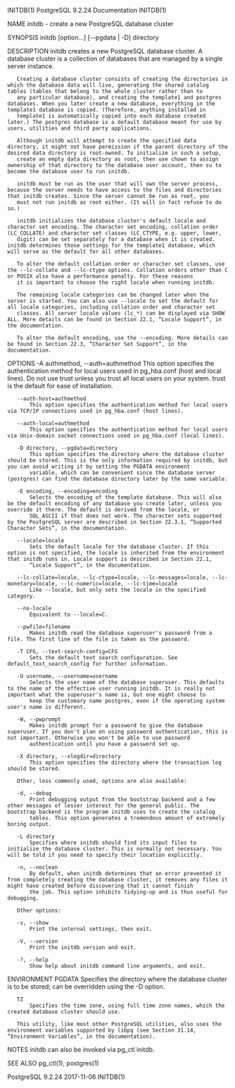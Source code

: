 INITDB(1)                                                                              PostgreSQL 9.2.24 Documentation                                                                              INITDB(1)



NAME
       initdb - create a new PostgreSQL database cluster

SYNOPSIS
       initdb [option...] [--pgdata | -D] directory

DESCRIPTION
       initdb creates a new PostgreSQL database cluster. A database cluster is a collection of databases that are managed by a single server instance.

       Creating a database cluster consists of creating the directories in which the database data will live, generating the shared catalog tables (tables that belong to the whole cluster rather than to
       any particular database), and creating the template1 and postgres databases. When you later create a new database, everything in the template1 database is copied. (Therefore, anything installed in
       template1 is automatically copied into each database created later.) The postgres database is a default database meant for use by users, utilities and third party applications.

       Although initdb will attempt to create the specified data directory, it might not have permission if the parent directory of the desired data directory is root-owned. To initialize in such a setup,
       create an empty data directory as root, then use chown to assign ownership of that directory to the database user account, then su to become the database user to run initdb.

       initdb must be run as the user that will own the server process, because the server needs to have access to the files and directories that initdb creates. Since the server cannot be run as root, you
       must not run initdb as root either. (It will in fact refuse to do so.)

       initdb initializes the database cluster's default locale and character set encoding. The character set encoding, collation order (LC_COLLATE) and character set classes (LC_CTYPE, e.g. upper, lower,
       digit) can be set separately for a database when it is created.  initdb determines those settings for the template1 database, which will serve as the default for all other databases.

       To alter the default collation order or character set classes, use the --lc-collate and --lc-ctype options. Collation orders other than C or POSIX also have a performance penalty. For these reasons
       it is important to choose the right locale when running initdb.

       The remaining locale categories can be changed later when the server is started. You can also use --locale to set the default for all locale categories, including collation order and character set
       classes. All server locale values (lc_*) can be displayed via SHOW ALL. More details can be found in Section 22.1, “Locale Support”, in the documentation.

       To alter the default encoding, use the --encoding. More details can be found in Section 22.3, “Character Set Support”, in the documentation.

OPTIONS
       -A authmethod, --auth=authmethod
           This option specifies the authentication method for local users used in pg_hba.conf (host and local lines). Do not use trust unless you trust all local users on your system.  trust is the
           default for ease of installation.

       --auth-host=authmethod
           This option specifies the authentication method for local users via TCP/IP connections used in pg_hba.conf (host lines).

       --auth-local=authmethod
           This option specifies the authentication method for local users via Unix-domain socket connections used in pg_hba.conf (local lines).

       -D directory, --pgdata=directory
           This option specifies the directory where the database cluster should be stored. This is the only information required by initdb, but you can avoid writing it by setting the PGDATA environment
           variable, which can be convenient since the database server (postgres) can find the database directory later by the same variable.

       -E encoding, --encoding=encoding
           Selects the encoding of the template database. This will also be the default encoding of any database you create later, unless you override it there. The default is derived from the locale, or
           SQL_ASCII if that does not work. The character sets supported by the PostgreSQL server are described in Section 22.3.1, “Supported Character Sets”, in the documentation.

       --locale=locale
           Sets the default locale for the database cluster. If this option is not specified, the locale is inherited from the environment that initdb runs in. Locale support is described in Section 22.1,
           “Locale Support”, in the documentation.

       --lc-collate=locale, --lc-ctype=locale, --lc-messages=locale, --lc-monetary=locale, --lc-numeric=locale, --lc-time=locale
           Like --locale, but only sets the locale in the specified category.

       --no-locale
           Equivalent to --locale=C.

       --pwfile=filename
           Makes initdb read the database superuser's password from a file. The first line of the file is taken as the password.

       -T CFG, --text-search-config=CFG
           Sets the default text search configuration. See default_text_search_config for further information.

       -U username, --username=username
           Selects the user name of the database superuser. This defaults to the name of the effective user running initdb. It is really not important what the superuser's name is, but one might choose to
           keep the customary name postgres, even if the operating system user's name is different.

       -W, --pwprompt
           Makes initdb prompt for a password to give the database superuser. If you don't plan on using password authentication, this is not important. Otherwise you won't be able to use password
           authentication until you have a password set up.

       -X directory, --xlogdir=directory
           This option specifies the directory where the transaction log should be stored.

       Other, less commonly used, options are also available:

       -d, --debug
           Print debugging output from the bootstrap backend and a few other messages of lesser interest for the general public. The bootstrap backend is the program initdb uses to create the catalog
           tables. This option generates a tremendous amount of extremely boring output.

       -L directory
           Specifies where initdb should find its input files to initialize the database cluster. This is normally not necessary. You will be told if you need to specify their location explicitly.

       -n, --noclean
           By default, when initdb determines that an error prevented it from completely creating the database cluster, it removes any files it might have created before discovering that it cannot finish
           the job. This option inhibits tidying-up and is thus useful for debugging.

       Other options:

       -s, --show
           Print the internal settings, then exit.

       -V, --version
           Print the initdb version and exit.

       -?, --help
           Show help about initdb command line arguments, and exit.

ENVIRONMENT
       PGDATA
           Specifies the directory where the database cluster is to be stored; can be overridden using the -D option.

       TZ
           Specifies the time zone, using full time zone names, which the created database cluster should use.

       This utility, like most other PostgreSQL utilities, also uses the environment variables supported by libpq (see Section 31.14, “Environment Variables”, in the documentation).

NOTES
       initdb can also be invoked via pg_ctl initdb.

SEE ALSO
       pg_ctl(1), postgres(1)



PostgreSQL 9.2.24                                                                                 2017-11-06                                                                                        INITDB(1)
